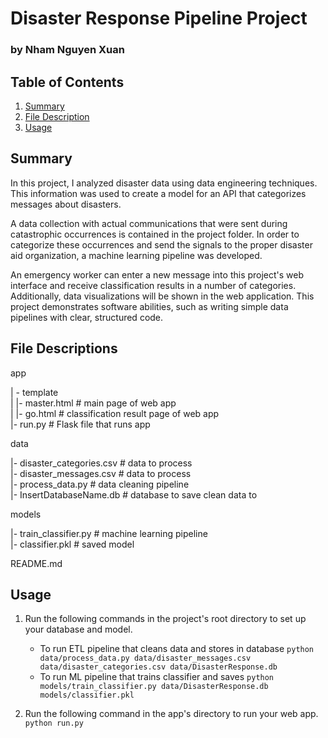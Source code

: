 # Disaster Response Pipeline Project

### by Nham Nguyen Xuan
 
 
## Table of Contents

 1. [Summary](#summary)
 2. [File Description](#file-descriptions)
 3. [Usage](#usage)
 
## Summary

In this project, I analyzed disaster data using data engineering techniques. This information was used to create a model for an API that categorizes messages about disasters.

A data collection with actual communications that were sent during catastrophic occurrences is contained in the project folder. In order to categorize these occurrences and send the signals to the proper disaster aid organization, a machine learning pipeline was developed.

An emergency worker can enter a new message into this project's web interface and receive classification results in a number of categories. Additionally, data visualizations will be shown in the web application. This project demonstrates software abilities, such as writing simple data pipelines with clear, structured code.

## File Descriptions
app    

| - template    
| |- master.html # main page of web app    
| |- go.html # classification result page of web app    
|- run.py # Flask file that runs app    


data    

|- disaster_categories.csv # data to process    
|- disaster_messages.csv # data to process    
|- process_data.py # data cleaning pipeline    
|- InsertDatabaseName.db # database to save clean data to     


models   

|- train_classifier.py # machine learning pipeline     
|- classifier.pkl # saved model     


README.md 


## Usage

1. Run the following commands in the project's root directory to set up your database and model.

    - To run ETL pipeline that cleans data and stores in database
        `python data/process_data.py data/disaster_messages.csv data/disaster_categories.csv data/DisasterResponse.db`
    - To run ML pipeline that trains classifier and saves
        `python models/train_classifier.py data/DisasterResponse.db models/classifier.pkl`

2. Run the following command in the app's directory to run your web app.
    `python run.py`

